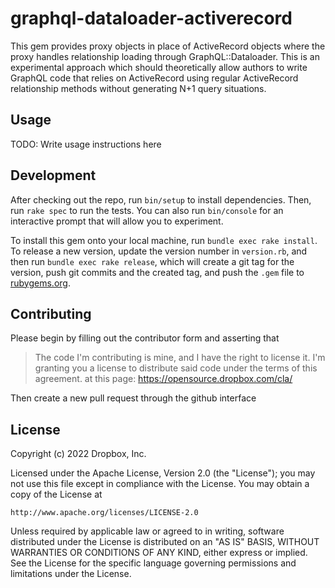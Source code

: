 # graphql-dataloader-activerecord

This gem provides proxy objects in place of ActiveRecord objects where the
proxy handles relationship loading through GraphQL::Dataloader. This is an
experimental approach which should theoretically allow authors to write GraphQL
code that relies on ActiveRecord using regular ActiveRecord relationship
methods without generating N+1 query situations.

## Usage

TODO: Write usage instructions here

## Development

After checking out the repo, run `bin/setup` to install dependencies. Then, run
`rake spec` to run the tests. You can also run `bin/console` for an interactive
prompt that will allow you to experiment.

To install this gem onto your local machine, run `bundle exec rake install`. To
release a new version, update the version number in `version.rb`, and then run
`bundle exec rake release`, which will create a git tag for the version, push
git commits and the created tag, and push the `.gem` file to
[rubygems.org](https://rubygems.org).

## Contributing

Please begin by filling out the contributor form and asserting that

> The code I'm contributing is mine, and I have the right to license it. I'm
> granting you a license to distribute said code under the terms of this
> agreement. at this page: https://opensource.dropbox.com/cla/

Then create a new pull request through the github interface

## License

Copyright (c) 2022 Dropbox, Inc.

Licensed under the Apache License, Version 2.0 (the "License"); you may not use
this file except in compliance with the License. You may obtain a copy of the
License at

    http://www.apache.org/licenses/LICENSE-2.0

Unless required by applicable law or agreed to in writing, software distributed
under the License is distributed on an "AS IS" BASIS, WITHOUT WARRANTIES OR
CONDITIONS OF ANY KIND, either express or implied. See the License for the
specific language governing permissions and limitations under the License.
